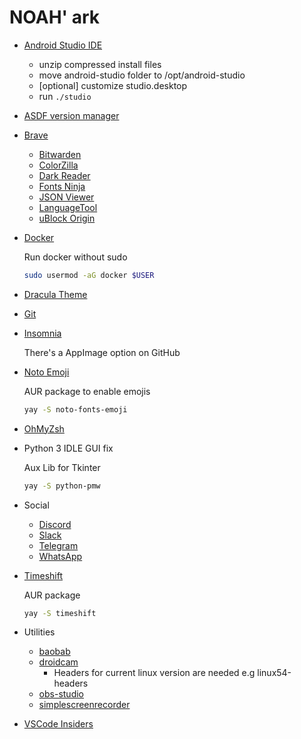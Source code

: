 # NOAH' ark

- [Android Studio IDE](https://developer.android.com/studio/)
    - unzip compressed install files
    - move android-studio folder to /opt/android-studio
    - [optional] customize studio.desktop
    - run `./studio`

- [ASDF version manager](https://asdf-vm.com/#/core-manage-asdf)

- [Brave](https://brave.com/)
    - [Bitwarden](https://bitwarden.com/download/)
    - [ColorZilla](https://www.colorzilla.com/)
    - [Dark Reader](https://darkreader.org/)
    - [Fonts Ninja](https://www.fonts.ninja/)
    - [JSON Viewer](https://chrome.google.com/webstore/detail/json-viewer/gbmdgpbipfallnflgajpaliibnhdgobh)
    - [LanguageTool](https://languagetool.org/pt/#plugins)
    - [uBlock Origin](https://ublockorigin.com/)

- [Docker](https://wiki.archlinux.org/title/Docker)

    Run docker without sudo

    ```bash
    sudo usermod -aG docker $USER
    ```

- [Dracula Theme](https://draculatheme.com)

- [Git](https://git-scm.com/downloads)

- [Insomnia](https://insomnia.rest/download)

    There's a AppImage option on GitHub

- [Noto Emoji](https://github.com/googlefonts/noto-emoji)

    AUR package to enable emojis

    ```bash
    yay -S noto-fonts-emoji
    ```

- [OhMyZsh](https://ohmyz.sh/#install)

- Python 3 IDLE GUI fix

    Aux Lib for Tkinter

    ```bash
    yay -S python-pmw
    ```

- Social
    - [Discord](https://discord.com/download)
    - [Slack](https://slack.com/intl/pt-br/downloads/linux)
    - [Telegram](https://telegram.org/apps)
    - [WhatsApp](https://www.whatsapp.com/download/)

- [Timeshift](https://github.com/teejee2008/timeshift#installation)

    AUR package

    ```bash
    yay -S timeshift
    ```

- Utilities
    - [baobab](http://www.marzocca.net/linux/baobab/)
    - [droidcam](https://www.dev47apps.com/)
        - Headers for current linux version are needed e.g linux54-headers
    - [obs-studio](https://obsproject.com/pt-br/download)
    - [simplescreenrecorder](https://www.maartenbaert.be/simplescreenrecorder/)

- [VSCode Insiders](https://code.visualstudio.com/insiders/)